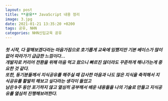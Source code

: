 ```yaml
---
layout: post
title: **공유** JavaScript 내용 정리
image: 3.jpg
date: 2021-01-21 13:35:20 +0200
tags: 공유, NHN
categories: NHN신입교육 공유
---
```

<h5>
첫 시작, 다 잘해보겠다라는 마음가짐으로 호기롭게 교육에 임했지만 기본 베이스가 많이 없어 따라가기 급급한 느낌이다...<br>
개발자로 커리어 전환을 위해 마음 먹고 왔으니 빠르진 않더라도 꾸준하게 해나가는게 중요한 것 같다.<br>
또한, 동기분들께서 지식공유를 해주실 때 감사한 마음과 나도 많은 지식을 축적해서 지식공유를 활발히 해보고 싶다라는 생각이 들었고<br>
남은 9주 동안 포기하지 않고 열심히 공부해서 배운 내용들을 나의 기술로 만들고 지식공유를 열심히 진행해보려한다. <br>


